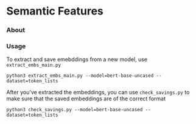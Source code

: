 # Semantic Features

### About

### Usage

To extract and save emebddings from a new model, use `extract_embs_main.py`

`python3 extract_embs_main.py --model=bert-base-uncased --dataset=token_lists`

After you've extracted the embeddings, you can use `check_savings.py` to make sure that the saved embeddings are of the correct format

`python3 check_savings.py --model=bert-base-uncased --dataset=token_lists`